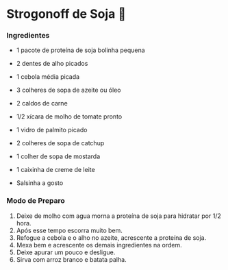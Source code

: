 # Strogonoff de Soja :deciduous_tree:

### Ingredientes



- 1 pacote de proteína de soja bolinha pequena

- 2 dentes de alho picados
- 1 cebola média picada
- 3 colheres de sopa de azeite ou óleo
- 2 caldos de carne
- 1/2 xícara de molho de tomate pronto
- 1 vidro de palmito picado
- 2 colheres de sopa de catchup
- 1 colher de sopa de mostarda
- 1 caixinha de creme de leite
- Salsinha a gosto



### Modo de Preparo

1. Deixe de molho com agua morna a proteína de soja para hidratar por 1/2 hora.
2. Após esse tempo escorra muito bem.
3. Refogue a cebola e o alho no azeite, acrescente a proteína de soja.
4. Mexa bem e acrescente os demais ingredientes na ordem.
5. Deixe apurar um pouco e desligue.
6. Sirva com arroz branco e batata palha.

